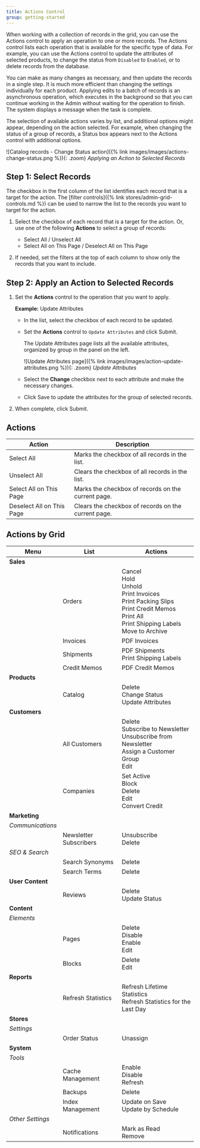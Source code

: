 ```yaml
---
title: Actions Control
group: getting-started
---
```


When working with a collection of records in the grid, you can use the Actions control to apply an operation to one or more records. The Actions control lists each operation that is available for the specific type of data. For example, you can use the Actions control to update the attributes of selected products, to change the status from `Disabled` to `Enabled`, or to delete records from the database.

You can make as many changes as necessary, and then update the records in a single step. It is much more efficient than changing the settings individually for each product. Applying edits to a batch of records is an asynchronous operation, which executes in the background so that you can continue working in the Admin without waiting for the operation to finish. The system displays a message when the task is complete.

The selection of available actions varies by list, and additional options might appear, depending on the action selected. For example, when changing the status of a group of records, a Status box appears next to the Actions control with additional options.

![Catalog records - Change Status action]({% link images/images/actions-change-status.png %}){: .zoom}
_Applying an Action to Selected Records_

## Step 1: Select Records

The checkbox in the first column of the list identifies each record that is a target for the action. The [filter controls]({% link stores/admin-grid-controls.md %}) can be used to narrow the list to the records you want to target for the action.

1. Select the checkbox of each record that is a target for the action. Or, use one of the following **Actions** to select a group of records:

   - Select All / Unselect All
   - Select All on This Page / Deselect All on This Page

1. If needed, set the filters at the top of each column to show only the records that you want to include.

## Step 2: Apply an Action to Selected Records

1. Set the **Actions** control to the operation that you want to apply.

   **Example:** Update Attributes

   - In the list, select the checkbox of each record to be updated.

   - Set the **Actions** control to `Update Attributes` and click <span class="btn">Submit</span>.

      The Update Attributes page lists all the available attributes, organized by group in the panel on the left.

      ![Update Attributes page]({% link images/images/action-update-attributes.png %}){: .zoom}
      _Update Attributes_

   - Select the **Change** checkbox next to each attribute and make the necessary changes.

   - Click <span class="btn">Save</span> to update the attributes for the group of selected records.

1. When complete, click <span class="btn">Submit</span>.

## Actions

|Action|Description|
|--- |--- |
|Select All|Marks the checkbox of all records in the list.|
|Unselect All|Clears the checkbox of all records in the list.|
|Select All on This Page|Marks the checkbox of records on the current page.|
|Deselect All on This Page|Clears the checkbox of  records on the current page.|

## Actions by Grid

|Menu|List|Actions|
|--- |--- |--- |
|**Sales**|||
||Orders|Cancel<br/>Hold<br/>Unhold<br/>Print Invoices<br/>Print Packing Slips<br/>Print Credit Memos<br/>Print All<br/>Print Shipping Labels<!--{%- if "Default.EE-B2B" contains site.edition -%}--><br/>Move to Archive<!--{%- endif -%}-->|
||Invoices|PDF Invoices|
||Shipments|PDF Shipments<br/>Print Shipping Labels|
||Credit Memos|PDF Credit Memos|
|**Products**|||
||Catalog|Delete<br/>Change Status<br/>Update Attributes|
|**Customers**|||
||All Customers|Delete<br/>Subscribe to Newsletter<br/>Unsubscribe from Newsletter<br/>Assign a Customer Group<br/>Edit|<!--{%- if "Default.B2B Only" contains site.edition -%}-->
||Companies|Set Active<br/>Block<br/>Delete<br/>Edit<br/>Convert Credit|<!--{%- endif -%}-->
|**Marketing**|||
|*Communications*|||
||Newsletter Subscribers|Unsubscribe<br/>Delete|
|*SEO & Search*|||
||Search Synonyms|Delete|
||Search Terms|Delete|
|**User Content**|||
||Reviews|Delete<br/>Update Status|
|**Content**|||
|*Elements*|||
||Pages|Delete<br/>Disable<br/>Enable<br/>Edit|
||Blocks|Delete<br/>Edit|
|**Reports**|||
||Refresh Statistics|Refresh Lifetime Statistics<br/>Refresh Statistics for the Last Day|
|**Stores**|||
|*Settings*|||
||Order Status|Unassign|
|**System**|||
|*Tools*|||
||Cache Management|Enable<br/>Disable<br/>Refresh|
||Backups|Delete|
||Index Management|Update on Save<br/>Update by Schedule|
|*Other Settings*|||
||Notifications|Mark as Read<br/>Remove|

